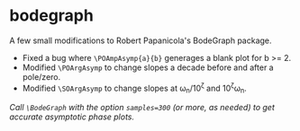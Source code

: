 # bodegraph
A few small modifications to Robert Papanicola's BodeGraph package.
- Fixed a bug where `\POAmpAsymp{a}{b}` generages a blank plot for b >= 2.
- Modified `\POArgAsymp` to change slopes a decade before and after a pole/zero.
- Modified `\SOArgAsymp` to change slopes at ω<sub>n</sub>/10<sup>ζ</sup> and 10<sup>ζ</sup>ω<sub>n</sub>.

*Call `\BodeGraph` with the option `samples=300` (or more, as needed) to get accurate asymptotic phase plots.*
